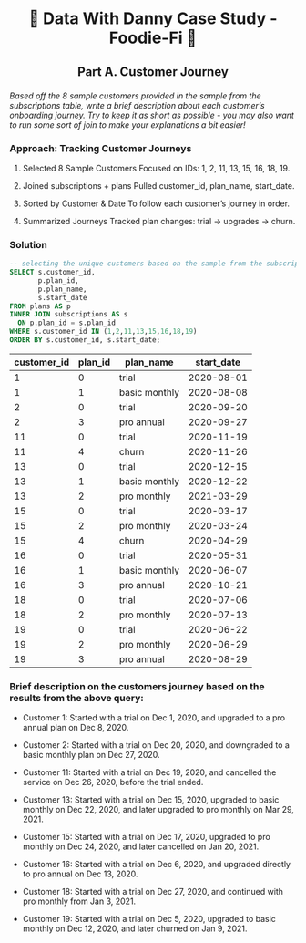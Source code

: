 # <p align="center" style="margin-top: 0px;"> 🥑 Data With Danny Case Study - Foodie-Fi 🥑
## <p align="center"> Part A. Customer Journey

*Based off the 8 sample customers provided in the sample from the subscriptions table, write a brief
description about each customer’s onboarding journey. Try to keep it as short as possible - you may also
want to run some sort of join to make your explanations a bit easier!*

### Approach: Tracking Customer Journeys
1. Selected 8 Sample Customers
Focused on IDs: 1, 2, 11, 13, 15, 16, 18, 19.

2. Joined subscriptions + plans
Pulled customer_id, plan_name, start_date.

3. Sorted by Customer & Date
To follow each customer’s journey in order.

4. Summarized Journeys
Tracked plan changes: trial → upgrades → churn.
	
### Solution

```sql
-- selecting the unique customers based on the sample from the subscriptions table
SELECT s.customer_id,
	   p.plan_id, 
	   p.plan_name, 
	   s.start_date
FROM plans AS p
INNER JOIN subscriptions AS s
  ON p.plan_id = s.plan_id
WHERE s.customer_id IN (1,2,11,13,15,16,18,19)
ORDER BY s.customer_id, s.start_date;
````

| customer\_id | plan\_id | plan\_name    | start\_date |
| ------------ | -------- | ------------- | ----------- |
| 1            | 0        | trial         | 2020-08-01  |
| 1            | 1        | basic monthly | 2020-08-08  |
| 2            | 0        | trial         | 2020-09-20  |
| 2            | 3        | pro annual    | 2020-09-27  |
| 11           | 0        | trial         | 2020-11-19  |
| 11           | 4        | churn         | 2020-11-26  |
| 13           | 0        | trial         | 2020-12-15  |
| 13           | 1        | basic monthly | 2020-12-22  |
| 13           | 2        | pro monthly   | 2021-03-29  |
| 15           | 0        | trial         | 2020-03-17  |
| 15           | 2        | pro monthly   | 2020-03-24  |
| 15           | 4        | churn         | 2020-04-29  |
| 16           | 0        | trial         | 2020-05-31  |
| 16           | 1        | basic monthly | 2020-06-07  |
| 16           | 3        | pro annual    | 2020-10-21  |
| 18           | 0        | trial         | 2020-07-06  |
| 18           | 2        | pro monthly   | 2020-07-13  |
| 19           | 0        | trial         | 2020-06-22  |
| 19           | 2        | pro monthly   | 2020-06-29  |
| 19           | 3        | pro annual    | 2020-08-29  |

### Brief description on the customers journey based on the results from the above query:

* Customer 1:
Started with a trial on Dec 1, 2020, and upgraded to a pro annual plan on Dec 8, 2020.

* Customer 2:
Started with a trial on Dec 20, 2020, and downgraded to a basic monthly plan on Dec 27, 2020.

* Customer 11:
Started with a trial on Dec 19, 2020, and cancelled the service on Dec 26, 2020, before the trial ended.

* Customer 13:
Started with a trial on Dec 15, 2020, upgraded to basic monthly on Dec 22, 2020, and later upgraded to pro monthly on Mar 29, 2021.

* Customer 15:
Started with a trial on Dec 17, 2020, upgraded to pro monthly on Dec 24, 2020, and later cancelled on Jan 20, 2021.

* Customer 16:
Started with a trial on Dec 6, 2020, and upgraded directly to pro annual on Dec 13, 2020.

* Customer 18:
Started with a trial on Dec 27, 2020, and continued with pro monthly from Jan 3, 2021.

* Customer 19:
Started with a trial on Dec 5, 2020, upgraded to basic monthly on Dec 12, 2020, and later churned on Jan 9, 2021.
